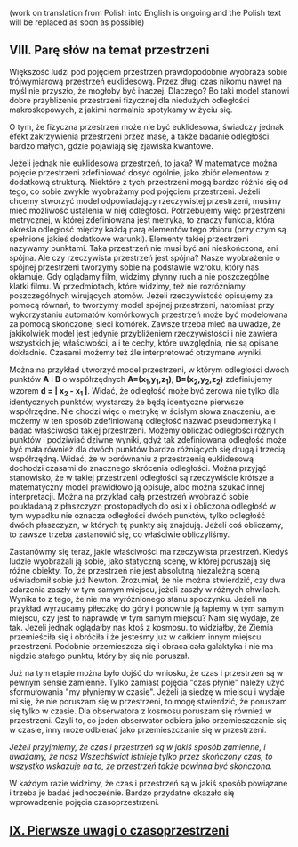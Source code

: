 (work on translation from Polish into English is ongoing and the Polish text will be replaced as soon as possible)

## VIII. Parę słów na temat przestrzeni

Większość ludzi pod pojęciem przestrzeń prawdopodobnie wyobraża sobie trójwymiarową przestrzeń euklidesową.
Przez długi czas nikomu nawet na myśl nie przyszło, że mogłoby być inaczej. Dlaczego?
Bo taki model stanowi dobre przybliżenie przestrzeni fizycznej dla niedużych odległości makroskopowych,
z jakimi normalnie spotykamy w życiu się.

O tym, że fizyczna przestrzeń może nie być euklidesowa, świadczy jednak efekt zakrzywienia przestrzeni przez masę,
a także badanie odległości bardzo małych, gdzie pojawiają się zjawiska kwantowe.

Jeżeli jednak nie euklidesowa przestrzeń, to jaka? W matematyce można pojęcie przestrzeni zdefiniować dosyć ogólnie,
jako zbiór elementów z dodatkową strukturą. Niektóre z tych przestrzeni mogą bardzo różnić się od tego,
co sobie zwykle wyobrażamy pod pojęciem przestrzeni. Jeżeli chcemy stworzyć model odpowiadający rzeczywistej przestrzeni,
musimy mieć możliwość ustalenia w niej odległości. Potrzebujemy więc przestrzeni metrycznej,
w której zdefiniowana jest metryka, to znaczy funkcja, która określa odległość między każdą parą elementów tego zbioru
(przy czym są spełnione jakieś dodatkowe warunki). Elementy takiej przestrzeni nazywamy punktami.
Taka przestrzeń nie musi być ani nieskończona, ani spójna. Ale czy rzeczywista przestrzeń jest spójna?
Nasze wyobrażenie o spójnej przestrzeni tworzymy sobie na podstawie wzroku, który nas okłamuje.
Gdy oglądamy film, widzimy płynny ruch a nie poszczególne klatki filmu. W przedmiotach, które widzimy,
też nie rozróżniamy poszczególnych wirujących atomów. Jeżeli rzeczywistość opisujemy za pomocą równań,
to tworzymy model spójnej przestrzeni, natomiast przy wykorzystaniu automatów komórkowych
przestrzeń może być modelowana za pomocą skończonej sieci komórek. Zawsze trzeba mieć na uwadze,
że jakikolwiek model jest jedynie  przybliżeniem rzeczywistości i nie zawiera wszystkich jej właściwości,
a i te cechy, które uwzględnia, nie są opisane dokładnie. Czasami możemy też źle interpretować otrzymane wyniki.

Można na przykład utworzyć model przestrzeni, w którym odległości dwóch punktów **A** i **B** o współrzędnych
**A=(x<sub>1</sub>,y<sub>1</sub>,z<sub>1</sub>)**, **B=(x<sub>2</sub>,y<sub>2</sub>,z<sub>2</sub>)** zdefiniujemy wzorem **d = | x<sub>2</sub> - x<sub>1</sub> |**. 
Widać, że odległość może być zerowa nie tylko dla identycznych punktów, wystarczy że będą identyczne pierwsze współrzędne.
Nie chodzi więc o metrykę w ścisłym słowa znaczeniu, ale możemy w ten sposób zdefiniowaną odległość  nazwać pseudometryką
i badać właściwości takiej przestrzeni. Możemy obliczać odległości różnych punktów i podziwiać dziwne wyniki,
gdyż tak zdefiniowana odległość może być mała również dla dwóch punktów bardzo różniących się drugą i trzecią współrzędną.
Widać, że w porównaniu z przestrzenią euklidesową dochodzi czasami do znacznego skrócenia odległości.
Można przyjąć stanowisko, że w takiej przestrzeni odległości są rzeczywiście krótsze
a matematyczny model prawidłowo ją opisuje, albo można szukać innej interpretacji.
Można na przykład całą przestrzeń wyobrazić sobie poukładaną z płaszczyzn prostopadłych do osi x i obliczona odległość
w tym wypadku nie oznacza odległości dwóch punktów, tylko odległość dwóch płaszczyzn, w których tę punkty się znajdują.
Jeżeli coś obliczamy, to zawsze trzeba zastanowić się, co właściwie obliczyliśmy.

Zastanówmy się teraz, jakie właściwości ma rzeczywista przestrzeń. Kiedyś ludzie wyobrażali ją sobie, jako statyczną scenę,
w której poruszają się różne obiekty. To, że przestrzeń nie jest absolutną niezależną sceną uświadomił sobie już Newton.
Zrozumiał, że nie można stwierdzić, czy dwa zdarzenia zaszły w tym samym miejscu, jeżeli zaszły w różnych chwilach.
Wynika to z tego, że nie ma wyróżnionego stanu spoczynku. Jeżeli na przykład wyrzucamy piłeczkę do góry
i ponownie ją łapiemy w tym samym miejscu, czy jest to naprawdę w tym samym miejscu? Nam się wydaje, że tak.
Jeżeli jednak oglądałby nas ktoś z kosmosu. to widziałby, że Ziemia przemieściła się i obróciła
i że jesteśmy już w całkiem innym miejscu przestrzeni. Podobnie przemieszcza się i obraca cała galaktyka
i nie ma nigdzie stałego punktu, który by się nie poruszał.

Już na tym etapie można było dojść do wniosku, że czas i przestrzeń są w pewnym sensie zamienne.
Tylko zamiast pojęcia "czas płynie" należy użyć sformułowania "my płyniemy w czasie".
Jeżeli ja siedzę w miejscu i wydaje mi się, że nie poruszam się w przestrzeni, to mogę stwierdzić,
że poruszam się tylko w czasie. Dla obserwatora z kosmosu poruszam się również w przestrzeni.
Czyli to, co jeden obserwator odbiera jako przemieszczanie się w czasie,
inny może odbierać jako przemieszczanie się w przestrzeni.

*Jeżeli przyjmiemy, że czas i przestrzeń są w jakiś sposób zamienne, i uważamy,
że nasz Wszechświat istnieje tylko przez skończony czas, to wszystko wskazuje na to,
że przestrzeń także powinna być skończona.*

W każdym razie widzimy, że czas i przestrzeń są w jakiś sposób powiązane i trzeba je badać jednocześnie.
Bardzo przydatne okazało się wprowadzenie pojęcia czasoprzestrzeni.

## [IX. Pierwsze uwagi o czasoprzestrzeni ](rozdzial9)  
